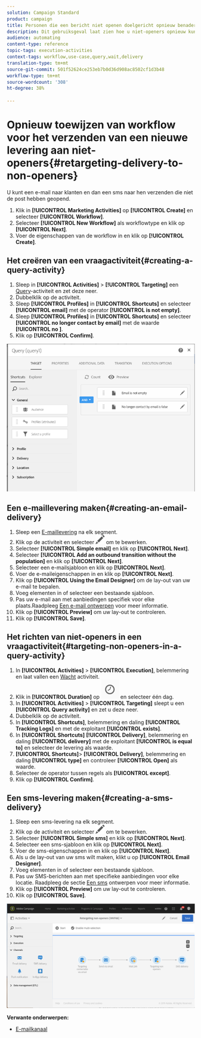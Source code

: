 ```yaml
---
solution: Campaign Standard
product: campaign
title: Personen die een bericht niet openen doelgericht opnieuw benaderen
description: Dit gebruiksgeval laat zien hoe u niet-openers opnieuw kunt richten.
audience: automating
content-type: reference
topic-tags: execution-activities
context-tags: workflow,use-case,query,wait,delivery
translation-type: tm+mt
source-git-commit: 501f52624ce253eb7b0d36d908ac8502cf1d3b48
workflow-type: tm+mt
source-wordcount: '308'
ht-degree: 38%

---
```



# Opnieuw toewijzen van workflow voor het verzenden van een nieuwe levering aan niet-openers{#retargeting-delivery-to-non-openers}

U kunt een e-mail naar klanten en dan een sms naar hen verzenden die niet de post hebben geopend.

1. Klik in **[!UICONTROL Marketing Activities]** op **[!UICONTROL Create]** en selecteer **[!UICONTROL Workflow]**.
1. Selecteer **[!UICONTROL New Workflow]** als workflowtype en klik op **[!UICONTROL Next]**.
1. Voer de eigenschappen van de workflow in en klik op **[!UICONTROL Create]**.

## Het creëren van een vraagactiviteit{#creating-a-query-activity}

1. Sleep in **[!UICONTROL Activities]** > **[!UICONTROL Targeting]** een [Query](../../automating/using/query.md)-activiteit en zet deze neer.
1. Dubbelklik op de activiteit.
1. Sleep **[!UICONTROL Profiles]** in **[!UICONTROL Shortcuts]** en selecteer **[!UICONTROL email]** met de operator **[!UICONTROL is not empty]**.
1. Sleep **[!UICONTROL Profiles]** in **[!UICONTROL Shortcuts]** en selecteer **[!UICONTROL no longer contact by email]** met de waarde **[!UICONTROL no ]**.
1. Klik op **[!UICONTROL Confirm]**.

![](assets/wf-complement-query.png)

## Een e-maillevering maken{#creating-an-email-delivery}

1. Sleep een [E-maillevering](../../automating/using/email-delivery.md) na elk segment.
1. Klik op de activiteit en selecteer ![](assets/edit_darkgrey-24px.png) om te bewerken.
1. Selecteer **[!UICONTROL Simple email]** en klik op **[!UICONTROL Next]**.
1. Selecteer **[!UICONTROL Add an outbound transition without the population]** en klik op **[!UICONTROL Next]**.
1. Selecteer een e-mailsjabloon en klik op **[!UICONTROL Next]**.
1. Voer de e-maileigenschappen in en klik op **[!UICONTROL Next]**.
1. Klik op **[!UICONTROL Using the Email Designer]** om de lay-out van uw e-mail te bepalen.
1. Voeg elementen in of selecteer een bestaande sjabloon.
1. Pas uw e-mail aan met aanbiedingen specifiek voor elke plaats.Raadpleeg [Een e-mail ontwerpen](../../designing/using/designing-from-scratch.md#designing-an-email-content-from-scratch) voor meer informatie.
1. Klik op **[!UICONTROL Preview]** om uw lay-out te controleren.
1. Klik op **[!UICONTROL Save]**.

## Het richten van niet-openers in een vraagactiviteit{#targeting-non-openers-in-a-query-activity}

1. In **[!UICONTROL Activities]** > **[!UICONTROL Execution]**, belemmering en laat vallen een [Wacht](../../automating/using/wait.md) activiteit.
1. Klik in **[!UICONTROL Duration]** op ![](assets/duration-icon.png) en selecteer één dag.
1. In **[!UICONTROL Activities]** > **[!UICONTROL Targeting]** sleept u een **[!UICONTROL Query activity]** en zet u deze neer.
1. Dubbelklik op de activiteit.
1. In **[!UICONTROL Shortcuts]**, belemmering en daling **[!UICONTROL Tracking Logs]** en met de exploitant **[!UICONTROL exists]**.
1. In **[!UICONTROL Shortcuts]** **[!UICONTROL Delivery]**, belemmering en daling **[!UICONTROL delivery]** met de exploitant **[!UICONTROL is equal to]** en selecteer de levering als waarde.
1. **[!UICONTROL Shortcuts]**> **[!UICONTROL Delivery]**, belemmering en daling **[!UICONTROL type]** en controleer **[!UICONTROL Open]** als waarde.
1. Selecteer de operator tussen regels als **[!UICONTROL except]**.
1. Klik op **[!UICONTROL Confirm]**.

## Een sms-levering maken{#creating-a-sms-delivery}

1. Sleep een sms-levering na elk segment.
1. Klik op de activiteit en selecteer ![](assets/edit_darkgrey-24px.png) om te bewerken.
1. Selecteer **[!UICONTROL Simple sms]** en klik op **[!UICONTROL Next]**.
1. Selecteer een sms-sjabloon en klik op **[!UICONTROL Next]**.
1. Voer de sms-eigenschappen in en klik op **[!UICONTROL Next]**.
1. Als u de lay-out van uw sms wilt maken, klikt u op **[!UICONTROL Email Designer]**.
1. Voeg elementen in of selecteer een bestaande sjabloon.
1. Pas uw SMS-berichten aan met specifieke aanbiedingen voor elke locatie.
Raadpleeg de sectie [Een sms](../../channels/using/creating-an-sms-message.md) ontwerpen voor meer informatie.
1. Klik op **[!UICONTROL Preview]** om uw lay-out te controleren.
1. Klik op **[!UICONTROL Save]**.

![](assets/wf-retargeting-non-openers.png)

**Verwante onderwerpen:**

* [E-mailkanaal](../../channels/using/creating-an-email.md)
